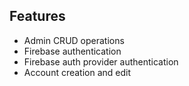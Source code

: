 
## Features

- Admin CRUD operations
- Firebase authentication
- Firebase auth provider authentication
- Account creation and edit
